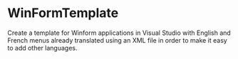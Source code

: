 # WinFormTemplate
Create a template for Winform applications in Visual Studio with English and French menus already translated using an XML file in order to make it easy to add other languages.
